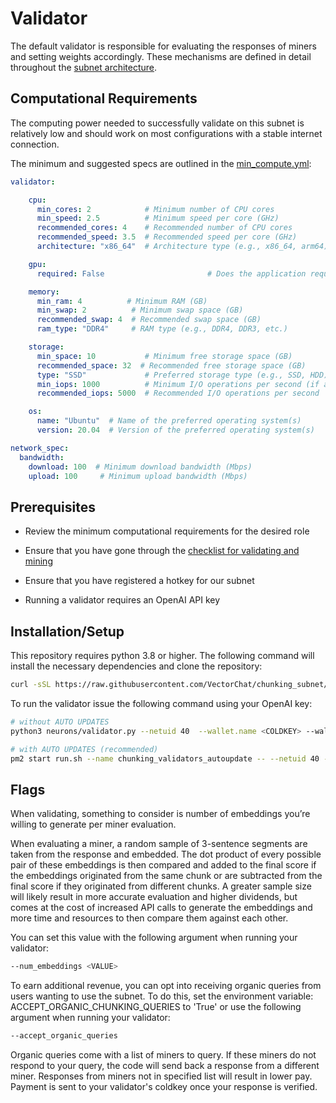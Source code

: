 # Validator

The default validator is responsible for evaluating the responses of miners and setting weights accordingly. These mechanisms are defined in detail throughout the [subnet architecture](../README.md#architecture).

## Computational Requirements

The computing power needed to successfully validate on this subnet is relatively low and should work on most configurations with a stable internet connection.

The minimum and suggested specs are outlined in the [min_compute.yml](../min_compute.yml):

```yml
validator:

    cpu:
      min_cores: 2            # Minimum number of CPU cores
      min_speed: 2.5          # Minimum speed per core (GHz)
      recommended_cores: 4    # Recommended number of CPU cores
      recommended_speed: 3.5  # Recommended speed per core (GHz)
      architecture: "x86_64"  # Architecture type (e.g., x86_64, arm64)

    gpu:
      required: False                       # Does the application require a GPU?      

    memory:
      min_ram: 4          # Minimum RAM (GB)
      min_swap: 2          # Minimum swap space (GB)
      recommended_swap: 4  # Recommended swap space (GB)
      ram_type: "DDR4"     # RAM type (e.g., DDR4, DDR3, etc.)

    storage:
      min_space: 10           # Minimum free storage space (GB)
      recommended_space: 32  # Recommended free storage space (GB)
      type: "SSD"             # Preferred storage type (e.g., SSD, HDD)
      min_iops: 1000          # Minimum I/O operations per second (if applicable)
      recommended_iops: 5000  # Recommended I/O operations per second

    os:
      name: "Ubuntu"  # Name of the preferred operating system(s)
      version: 20.04  # Version of the preferred operating system(s)

network_spec:
  bandwidth:
    download: 100  # Minimum download bandwidth (Mbps)
    upload: 100     # Minimum upload bandwidth (Mbps)

```

## Prerequisites

- Review the minimum computational requirements for the desired role

- Ensure that you have gone through the [checklist for validating and mining](https://docs.bittensor.com/subnets/checklist-for-validating-mining)

- Ensure that you have registered a hotkey for our subnet

- Running a validator requires an OpenAI API key

## Installation/Setup

This repository requires python 3.8 or higher. The following command will install the necessary dependencies and clone the repository:

```bash
curl -sSL https://raw.githubusercontent.com/VectorChat/chunking_subnet/main/setup.sh | bash
```

To run the validator issue the following command using your OpenAI key:
```bash
# without AUTO UPDATES
python3 neurons/validator.py --netuid 40  --wallet.name <COLDKEY> --wallet.hotkey <HOTKEY> --log_level debug --openaikey <OPENAIKEY>

# with AUTO UPDATES (recommended)
pm2 start run.sh --name chunking_validators_autoupdate -- --netuid 40 --wallet.name <COLDKEY> --wallet.hotkey <HOTKEY> --log_level debug --openaikey <OPENAIKEY>
```

## Flags

When validating, something to consider is number of embeddings you’re willing to generate per miner evaluation.

When evaluating a miner, a random sample of 3-sentence segments are taken from the response and embedded. The dot product of every possible pair of these embeddings is then compared and added to the final score if the embeddings originated from the same chunk or are subtracted from the final score if they originated from different chunks. A greater sample size will likely result in more accurate evaluation and higher dividends, but comes at the cost of increased API calls to generate the embeddings and more time and resources to then compare them against each other.

You can set this value with the following argument when running your validator:

```bash
--num_embeddings <VALUE>
```

To earn additional revenue, you can opt into receiving organic queries from users wanting to use the subnet. To do this, set the environment variable: ACCEPT_ORGANIC_CHUNKING_QUERIES to 'True' or use the following argument when running your validator:

```bash
--accept_organic_queries
```

Organic queries come with a list of miners to query. If these miners do not respond to your query, the code will send back a response from a different miner. Responses from miners not in specified list will result in lower pay. Payment is sent to your validator's coldkey once your response is verified.
